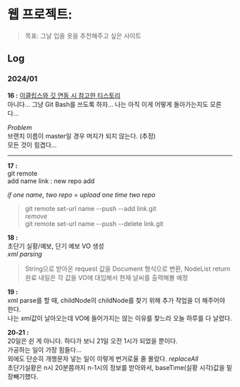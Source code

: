 # 웹 프로젝트:
> 목표: 그날 입을 옷을 추천해주고 싶은 사이트

## Log
### 2024/01
**16 :**
[이클립스와 깃 연동 시 참고한 티스토리](https://mollangpiu.tistory.com/309)   
아니다... 그냥 Git Bash를 쓰도록 하자... 나는 아직 이게 어떻게 돌아가는지도 모른다...   
   
*Problem*   
브랜치 이름이 master일 경우 머지가 되지 않는다. (추정)   
모든 것이 힘겹다...   
   
<hr>   
   
**17 :**   
git remote   
add name link : new repo add   
   
*if one name, two repo = upload one time two repo*   
> git remote set-url name --push --add link.git   
*remove*   
> git remote set-url name --push --delete link.git   


**18 :**   
초단기 실황/예보, 단기 예보 VO 생성   
*xml parsing*   
> String으로 받아온 request 값을 Document 형식으로 변환, NodeList return 완료
> 내일은 각 값을 VO에 대입해서 현재 날씨를 출력해볼 예정
   
   
**19 :**   
xml parse를 할 때, childNode의 childNode를 찾기 위해 추가 작업을 더 해주어야 한다.   
나는 xml값이 날아오는데 VO에 들어가지는 않는 이유를 찾느라 오늘 하루를 다 날렸다.  
   
   
**20-21 :**   
20일은 쉰 게 아니다. 하다가 보니 21일 오전 1시가 되었을 뿐이다.   
가공하는 일이 가장 힘들다...   
외에도 단순히 개행문자 넣는 일이 이렇게 번거로울 줄 몰랐다. *replaceAll*   
초단기실황은 n시 20분쯤까지 n-1시의 정보를 받아와서, baseTime(실황 시각)값을 밑장빼기했다.   
